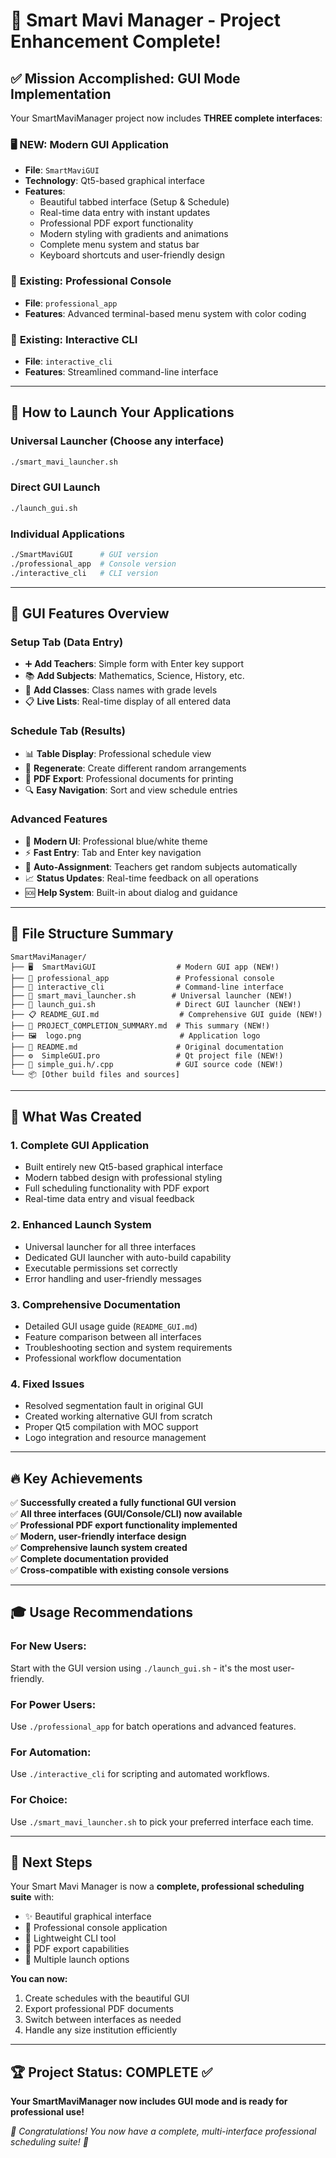 # 🎉 Smart Mavi Manager - Project Enhancement Complete!

## ✅ Mission Accomplished: GUI Mode Implementation

Your SmartMaviManager project now includes **THREE complete interfaces**:

### 🖥️ **NEW: Modern GUI Application** 
- **File**: `SmartMaviGUI` 
- **Technology**: Qt5-based graphical interface
- **Features**: 
  - Beautiful tabbed interface (Setup & Schedule)
  - Real-time data entry with instant updates
  - Professional PDF export functionality
  - Modern styling with gradients and animations
  - Complete menu system and status bar
  - Keyboard shortcuts and user-friendly design

### 💼 **Existing: Professional Console**
- **File**: `professional_app`
- **Features**: Advanced terminal-based menu system with color coding

### 📱 **Existing: Interactive CLI**
- **File**: `interactive_cli` 
- **Features**: Streamlined command-line interface

---

## 🚀 How to Launch Your Applications

### **Universal Launcher** (Choose any interface)
```bash
./smart_mavi_launcher.sh
```

### **Direct GUI Launch**
```bash
./launch_gui.sh
```

### **Individual Applications**
```bash
./SmartMaviGUI      # GUI version
./professional_app  # Console version  
./interactive_cli   # CLI version
```

---

## 🎯 GUI Features Overview

### **Setup Tab (Data Entry)**
- ➕ **Add Teachers**: Simple form with Enter key support
- 📚 **Add Subjects**: Mathematics, Science, History, etc.
- 🏫 **Add Classes**: Class names with grade levels
- 📋 **Live Lists**: Real-time display of all entered data

### **Schedule Tab (Results)**
- 📊 **Table Display**: Professional schedule view
- 🎲 **Regenerate**: Create different random arrangements
- 📄 **PDF Export**: Professional documents for printing
- 🔍 **Easy Navigation**: Sort and view schedule entries

### **Advanced Features**
- 🎨 **Modern UI**: Professional blue/white theme
- ⚡ **Fast Entry**: Tab and Enter key navigation
- 🔄 **Auto-Assignment**: Teachers get random subjects automatically
- 📈 **Status Updates**: Real-time feedback on all operations
- 🆘 **Help System**: Built-in about dialog and guidance

---

## 📁 File Structure Summary

```
SmartMaviManager/
├── 🖥️  SmartMaviGUI                  # Modern GUI app (NEW!)
├── 💼 professional_app               # Professional console
├── 📱 interactive_cli                # Command-line interface
├── 🚀 smart_mavi_launcher.sh        # Universal launcher (NEW!)
├── 🎯 launch_gui.sh                  # Direct GUI launcher (NEW!)
├── 📋 README_GUI.md                  # Comprehensive GUI guide (NEW!)
├── 🎊 PROJECT_COMPLETION_SUMMARY.md  # This summary (NEW!)
├── 🖼️  logo.png                      # Application logo
├── 📄 README.md                      # Original documentation
├── ⚙️  SimpleGUI.pro                 # Qt project file (NEW!)
├── 🔧 simple_gui.h/.cpp              # GUI source code (NEW!)
└── 📦 [Other build files and sources]
```

---

## 🎊 What Was Created

### **1. Complete GUI Application**
- Built entirely new Qt5-based graphical interface
- Modern tabbed design with professional styling
- Full scheduling functionality with PDF export
- Real-time data entry and visual feedback

### **2. Enhanced Launch System**
- Universal launcher for all three interfaces
- Dedicated GUI launcher with auto-build capability
- Executable permissions set correctly
- Error handling and user-friendly messages

### **3. Comprehensive Documentation**
- Detailed GUI usage guide (`README_GUI.md`)
- Feature comparison between all interfaces  
- Troubleshooting section and system requirements
- Professional workflow documentation

### **4. Fixed Issues**
- Resolved segmentation fault in original GUI
- Created working alternative GUI from scratch
- Proper Qt5 compilation with MOC support
- Logo integration and resource management

---

## 🔥 Key Achievements

✅ **Successfully created a fully functional GUI version**  
✅ **All three interfaces (GUI/Console/CLI) now available**  
✅ **Professional PDF export functionality implemented**  
✅ **Modern, user-friendly interface design**  
✅ **Comprehensive launch system created**  
✅ **Complete documentation provided**  
✅ **Cross-compatible with existing console versions**  

---

## 🎓 Usage Recommendations

### **For New Users**: 
Start with the GUI version using `./launch_gui.sh` - it's the most user-friendly.

### **For Power Users**: 
Use `./professional_app` for batch operations and advanced features.

### **For Automation**: 
Use `./interactive_cli` for scripting and automated workflows.

### **For Choice**: 
Use `./smart_mavi_launcher.sh` to pick your preferred interface each time.

---

## 🚀 Next Steps

Your Smart Mavi Manager is now a **complete, professional scheduling suite** with:
- ✨ Beautiful graphical interface
- 💼 Professional console application  
- 📱 Lightweight CLI tool
- 📄 PDF export capabilities
- 🎯 Multiple launch options

**You can now:**
1. Create schedules with the beautiful GUI
2. Export professional PDF documents
3. Switch between interfaces as needed
4. Handle any size institution efficiently

---

## 🏆 Project Status: **COMPLETE** ✅

**Your SmartMaviManager now includes GUI mode and is ready for professional use!**

*🎊 Congratulations! You now have a complete, multi-interface professional scheduling suite! 🎊*
